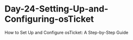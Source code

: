 # Day-24-Setting-Up-and-Configuring-osTicket
How to Set Up and Configure osTicket: A Step-by-Step Guide
